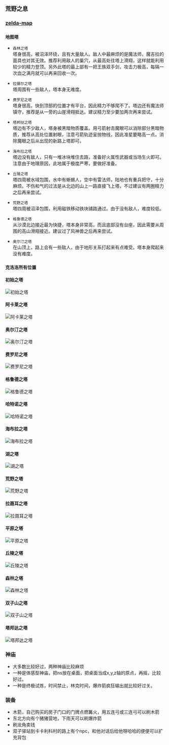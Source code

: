 ## `荒野之息`

### [zelda-map](https://dragonir.github.io/zelda-map/)

### `地图塔`
- `森林之塔`    
    塔身很高，被沼泽环绕，且有大量敌人。敌人中最麻烦的是魔法师，魔吉拉的面具也对其无效。推荐利用敌人的巢穴，从最高处往塔上滑翔，这样就能利用较少的精力登顶。另外此塔的最上部有一把王族双手剑，攻击力极高，每隔一次血之满月就可以再来回收一次。

- `拉摄尔之塔`   
    塔周围有一些敌人，塔本身无难度。

- `费罗尼之塔`  
    塔身很高，快到顶部的位置才有平台，因此精力不够爬不了。塔边还有魔法师镇守，推荐是从一旁的山崖滑翔抵达。建议精力至少要加两次再来尝试。

- `塔邦挞之塔`  
    塔边有不少敌人，塔身被黑暗物质覆盖。用弓箭射击魔眼可以消除部分黑暗物质，推荐从高处位置射眼，注意弓箭轨迹呈抛物线，因此准星要略高一点。消除魔眼之后从出现的新路上塔即可。

- `海布拉之塔`  
    塔边没有敌人，只有一堆冰块堆住去路，准备好火属性武器或当场生火即可。注意由于地理原因，此地属于极度严寒，要做好准备。

- `丘陵之塔`  
    塔四周被水域包围，水中有蜥蜴人，空中有雷法师，陆地也有重兵把守，十分麻烦。不伤和气的过法是从北边的山上一路直接飞上塔，不过建议有两圈精力之后再来尝试。

- `荒野之塔`  
    塔四周被沼泽包围，利用磁铁移动铁块铺路通过。由于没有敌人，难度较低。

- `格鲁德之塔`  
    从沙漠北边接近最为快捷，塔本身非常高，而且底部没有台座，因此需要从周围的高山滑翔接近。建议过了风神兽之后再来尝试。

- `奥尔汀之塔`  
    在山顶上，路上会有一些敌人，由于地形关系打起来有点难受。塔本身爬起来没有难度。

### `克洛洛所有位置`

#### 初始之塔
![初始之塔](images/初始之塔.png)

#### 阿卡莱之塔
![阿卡莱之塔](images/阿卡莱之塔.jpg)

#### 奥尔汀之塔
![奥尔汀之塔](images/奥尔汀之塔.jpg)

#### 费罗尼之塔
![费罗尼之塔](images/费罗尼之塔.jpg)

#### 格鲁德之塔
![格鲁德之塔](images/格鲁德之塔.jpg)

#### 哈特诺之塔
![哈特诺之塔](images/哈特诺之塔.jpg)

#### 海布拉之塔
![海布拉之塔](images/海布拉之塔.jpg)

#### 湖之塔
![湖之塔](images/湖之塔.jpg)

#### 荒野之塔
![荒野之塔](images/荒野之塔.jpg)

#### 拉聂耳之塔
![拉聂耳之塔](images/拉聂耳之塔.jpg)

#### 平原之塔
![平原之塔](images/平原之塔.jpg)

#### 丘陵之塔
![丘陵之塔](images/丘陵之塔.jpg)

#### 森林之塔
![森林之塔](images/森林之塔.jpg)

#### 双子山之塔
![双子山之塔](images/双子山之塔.jpg)

#### 塔邦达之塔
![塔邦达之塔](images/塔邦达之塔.png)
    
### 神庙
- 大多数比较好过，两种神庙比较麻烦
- 一种是体感型神庙，把ns放在桌面，把桌面当成x,y,z轴的原点，再摇，比较好过。
- 一种是终极试炼，时间禁止，林克时间，爆炸箭疯狂输出就比较好过关。

### 装备
- 木箭，自己购买的房子门口的门牌点燃篝火，用五连弓或三连弓可以刷木箭
- 东北方向有个猪猪营地，下雨天可以刷爆炸箭
- 刷龙角卖钱
- 双子驿站到卡卡利科村的路上有个npc，和他对话后给他呀哈哈的便便可以扩充背包
